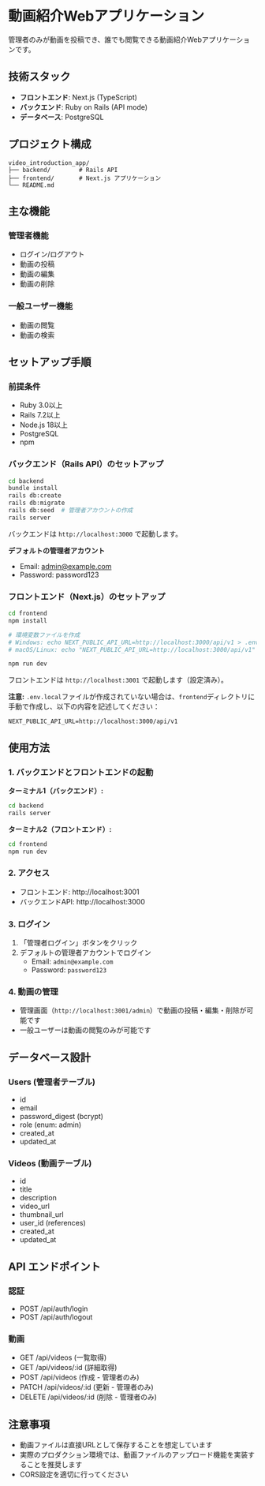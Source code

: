 # 動画紹介Webアプリケーション

管理者のみが動画を投稿でき、誰でも閲覧できる動画紹介Webアプリケーションです。

## 技術スタック

- **フロントエンド**: Next.js (TypeScript)
- **バックエンド**: Ruby on Rails (API mode)
- **データベース**: PostgreSQL

## プロジェクト構成

```
video_introduction_app/
├── backend/        # Rails API
├── frontend/       # Next.js アプリケーション
└── README.md
```

## 主な機能

### 管理者機能
- ログイン/ログアウト
- 動画の投稿
- 動画の編集
- 動画の削除

### 一般ユーザー機能
- 動画の閲覧
- 動画の検索

## セットアップ手順

### 前提条件

- Ruby 3.0以上
- Rails 7.2以上
- Node.js 18以上
- PostgreSQL
- npm

### バックエンド（Rails API）のセットアップ

```bash
cd backend
bundle install
rails db:create
rails db:migrate
rails db:seed  # 管理者アカウントの作成
rails server
```

バックエンドは `http://localhost:3000` で起動します。

**デフォルトの管理者アカウント**
- Email: admin@example.com
- Password: password123

### フロントエンド（Next.js）のセットアップ

```bash
cd frontend
npm install

# 環境変数ファイルを作成
# Windows: echo NEXT_PUBLIC_API_URL=http://localhost:3000/api/v1 > .env.local
# macOS/Linux: echo "NEXT_PUBLIC_API_URL=http://localhost:3000/api/v1" > .env.local

npm run dev
```

フロントエンドは `http://localhost:3001` で起動します（設定済み）。

**注意:** `.env.local`ファイルが作成されていない場合は、`frontend`ディレクトリに手動で作成し、以下の内容を記述してください：
```
NEXT_PUBLIC_API_URL=http://localhost:3000/api/v1
```

## 使用方法

### 1. バックエンドとフロントエンドの起動

**ターミナル1（バックエンド）:**
```bash
cd backend
rails server
```

**ターミナル2（フロントエンド）:**
```bash
cd frontend
npm run dev
```

### 2. アクセス

- フロントエンド: http://localhost:3001
- バックエンドAPI: http://localhost:3000

### 3. ログイン

1. 「管理者ログイン」ボタンをクリック
2. デフォルトの管理者アカウントでログイン
   - Email: `admin@example.com`
   - Password: `password123`

### 4. 動画の管理

- 管理画面（`http://localhost:3001/admin`）で動画の投稿・編集・削除が可能です
- 一般ユーザーは動画の閲覧のみが可能です

## データベース設計

### Users (管理者テーブル)
- id
- email
- password_digest (bcrypt)
- role (enum: admin)
- created_at
- updated_at

### Videos (動画テーブル)
- id
- title
- description
- video_url
- thumbnail_url
- user_id (references)
- created_at
- updated_at

## API エンドポイント

### 認証
- POST /api/auth/login
- POST /api/auth/logout

### 動画
- GET /api/videos (一覧取得)
- GET /api/videos/:id (詳細取得)
- POST /api/videos (作成 - 管理者のみ)
- PATCH /api/videos/:id (更新 - 管理者のみ)
- DELETE /api/videos/:id (削除 - 管理者のみ)

## 注意事項

- 動画ファイルは直接URLとして保存することを想定しています
- 実際のプロダクション環境では、動画ファイルのアップロード機能を実装することを推奨します
- CORS設定を適切に行ってください

